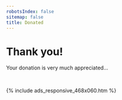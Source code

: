 ```yaml
---
robotsIndex: false
sitemap: false
title: Donated
---
```


<h1>
  Thank you!
</h1>
<p>
  Your donation is very much appreciated&hellip;
</p>
<p>
  &nbsp;
</p>
{% include ads_responsive_468x060.htm %}
<p>
  &nbsp;
</p>
